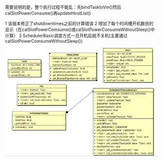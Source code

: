 需要说明的是，整个执行过程不能乱：先bindTasktoVm()然后calSlotPowerConsume()再updateHostList()

1 该版本修正了shutdowntimes之前的计算错误
2 增加了每个时间槽开机数目的显示（在calSlotPowerComsume()或calSlotPowerConsumeWithoutSleep()中计算）
3 SchedulerBasic调度方式一旦开机后就不关机(主要通过calSlotPowerComsumeWithoutSleep())


![image](https://github.com/asd5510/greenScheduler/blob/master/data/f.png)
